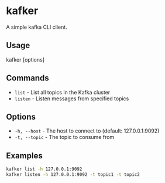 # kafker

A simple kafka CLI client.

## Usage

kafker <command> [options]

## Commands

- `list` - List all topics in the Kafka cluster
- `listen` - Listen messages from specified topics

## Options

- `-h, --host` - The host to connect to (default: 127.0.0.1:9092)
- `-t, --topic` - The topic to consume from

## Examples

```bash
kafker list -h 127.0.0.1:9092
kafker listen -h 127.0.0.1:9092 -t topic1 -t topic2